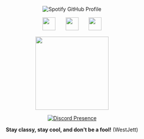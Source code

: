 <p align="center">
  <img src="https://spotify-github-profile.vercel.app/api/view?uid=fb73ooo5k3vbhnbarneqgc3sr&cover_image=true&theme=natemoo-re&show_offline=false&background_color=4d4242&interchange=false&bar_color=ee11a8&bar_color_cover=true" alt="Spotify GitHub Profile">
</p>
<div align="center">
  <img src="https://cdn.jsdelivr.net/gh/devicons/devicon/icons/electron/electron-original.svg" height="35"/>
  <img width="20" />
  <img src="https://cdn.jsdelivr.net/gh/devicons/devicon/icons/fedora/fedora-original.svg" height="35"/>
  <img width="20" />
  <img src="https://cdn.jsdelivr.net/gh/devicons/devicon/icons/vuejs/vuejs-original.svg" height="35"/>
</div>
<p align="center">
  <img src="https://media3.giphy.com/media/11lxCeKo6cHkJy/200w.gif" height="198">
</p>
<p align="center">
  <a href="https://discord.com/users/711705576844951552">
    <img src="https://lanyard.cnrad.dev/api/711705576844951552" alt="Discord Presence">
  </a>
</p>
<p align="center">
  <strong>Stay classy, stay cool, and don't be a fool!</strong> (WestJett)
</p>
